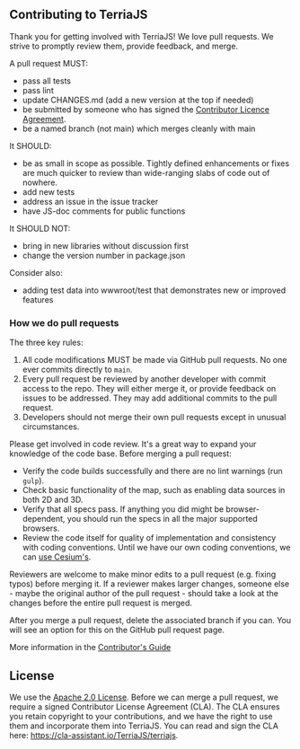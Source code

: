 ## Contributing to TerriaJS

Thank you for getting involved with TerriaJS! We love pull requests.  We strive to promptly review them, provide feedback, and merge.  

A pull request MUST:

- pass all tests
- pass lint
- update CHANGES.md (add a new version at the top if needed)
- be submitted by someone who has signed the [Contributor Licence Agreement](https://cla-assistant.io/TerriaJS/terriajs).
- be a named branch (not main) which merges cleanly with main

It SHOULD:

- be as small in scope as possible. Tightly defined enhancements or fixes are much quicker to review than wide-ranging slabs of code out of nowhere.
- add new tests
- address an issue in the issue tracker
- have JS-doc comments for public functions 

It SHOULD NOT:

- bring in new libraries without discussion first
- change the version number in package.json

Consider also:

- adding test data into wwwroot/test that demonstrates new or improved features

### How we do pull requests

The three key rules:

1. All code modifications MUST be made via GitHub pull requests.  No one ever commits directly to `main`. 
2. Every pull request  be reviewed by another developer with commit access to the repo. They will either merge it, or provide feedback on issues to be addressed. They may add additional commits to the pull request.
3. Developers should not merge their own pull requests except in unusual circumstances.

Please get involved in code review. It's a great way to expand your knowledge of the code base. Before merging a pull request:
* Verify the code builds successfully and there are no lint warnings (run `gulp`).
* Check basic functionality of the map, such as enabling data sources in both 2D and 3D.
* Verify that all specs pass.  If anything you did might be browser-dependent, you should run the specs in all the major supported browsers.
* Review the code itself for quality of implementation and consistency with coding conventions.  Until we have our own coding conventions, we can [use Cesium's](https://github.com/AnalyticalGraphicsInc/cesium/wiki/JavaScript-Coding-Conventions).

Reviewers are welcome to make minor edits to a pull request (e.g. fixing typos) before merging it.  If a reviewer makes larger changes, someone else - maybe the original author of the pull request - should take a look at the changes before the entire pull request is merged.

After you merge a pull request, delete the associated branch if you can.  You will see an option for this on the GitHub pull request page.

More information in the [Contributor's Guide](https://terria.io/Documentation/guide/contributing/)

## License

We use the [Apache 2.0 License](LICENSE.md).  Before we can merge a pull request, we require a signed Contributor License Agreement (CLA).  The CLA ensures you retain copyright to your contributions, and we have the right to use them and incorporate them into TerriaJS.  You can read and sign the CLA here: https://cla-assistant.io/TerriaJS/terriajs.
